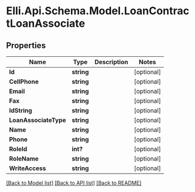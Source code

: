 # Elli.Api.Schema.Model.LoanContractLoanAssociate
## Properties

Name | Type | Description | Notes
------------ | ------------- | ------------- | -------------
**Id** | **string** |  | [optional] 
**CellPhone** | **string** |  | [optional] 
**Email** | **string** |  | [optional] 
**Fax** | **string** |  | [optional] 
**IdString** | **string** |  | [optional] 
**LoanAssociateType** | **string** |  | [optional] 
**Name** | **string** |  | [optional] 
**Phone** | **string** |  | [optional] 
**RoleId** | **int?** |  | [optional] 
**RoleName** | **string** |  | [optional] 
**WriteAccess** | **string** |  | [optional] 

[[Back to Model list]](../README.md#documentation-for-models) [[Back to API list]](../README.md#documentation-for-api-endpoints) [[Back to README]](../README.md)

